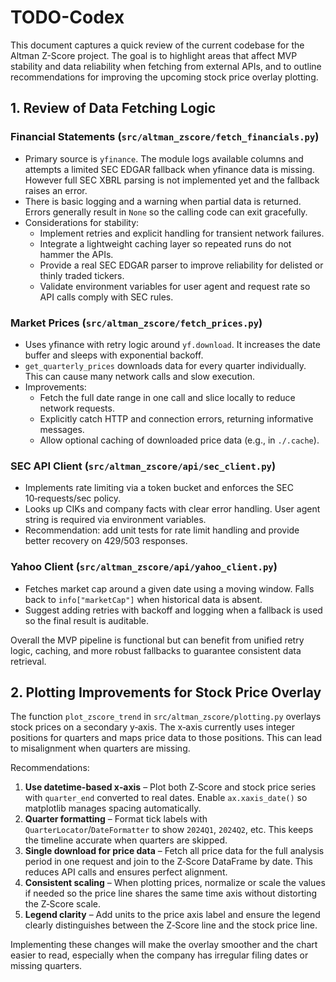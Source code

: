 # TODO-Codex

This document captures a quick review of the current codebase for the Altman Z-Score project. The goal is to highlight areas that affect MVP stability and data reliability when fetching from external APIs, and to outline recommendations for improving the upcoming stock price overlay plotting.

## 1. Review of Data Fetching Logic

### Financial Statements (`src/altman_zscore/fetch_financials.py`)
* Primary source is `yfinance`. The module logs available columns and attempts a limited SEC EDGAR fallback when yfinance data is missing. However full SEC XBRL parsing is not implemented yet and the fallback raises an error.
* There is basic logging and a warning when partial data is returned. Errors generally result in `None` so the calling code can exit gracefully.
* Considerations for stability:
  - Implement retries and explicit handling for transient network failures.
  - Integrate a lightweight caching layer so repeated runs do not hammer the APIs.
  - Provide a real SEC EDGAR parser to improve reliability for delisted or thinly traded tickers.
  - Validate environment variables for user agent and request rate so API calls comply with SEC rules.

### Market Prices (`src/altman_zscore/fetch_prices.py`)
* Uses yfinance with retry logic around `yf.download`. It increases the date buffer and sleeps with exponential backoff.
* `get_quarterly_prices` downloads data for every quarter individually. This can cause many network calls and slow execution.
* Improvements:
  - Fetch the full date range in one call and slice locally to reduce network requests.
  - Explicitly catch HTTP and connection errors, returning informative messages.
  - Allow optional caching of downloaded price data (e.g., in `./.cache`).

### SEC API Client (`src/altman_zscore/api/sec_client.py`)
* Implements rate limiting via a token bucket and enforces the SEC 10‑requests/sec policy.
* Looks up CIKs and company facts with clear error handling. User agent string is required via environment variables.
* Recommendation: add unit tests for rate limit handling and provide better recovery on 429/503 responses.

### Yahoo Client (`src/altman_zscore/api/yahoo_client.py`)
* Fetches market cap around a given date using a moving window. Falls back to `info["marketCap"]` when historical data is absent.
* Suggest adding retries with backoff and logging when a fallback is used so the final result is auditable.

Overall the MVP pipeline is functional but can benefit from unified retry logic, caching, and more robust fallbacks to guarantee consistent data retrieval.

## 2. Plotting Improvements for Stock Price Overlay

The function `plot_zscore_trend` in `src/altman_zscore/plotting.py` overlays stock prices on a secondary y‑axis. The x‑axis currently uses integer positions for quarters and maps price data to those positions. This can lead to misalignment when quarters are missing.

Recommendations:
1. **Use datetime-based x‑axis** – Plot both Z‑Score and stock price series with `quarter_end` converted to real dates. Enable `ax.xaxis_date()` so matplotlib manages spacing automatically.
2. **Quarter formatting** – Format tick labels with `QuarterLocator`/`DateFormatter` to show `2024Q1`, `2024Q2`, etc. This keeps the timeline accurate when quarters are skipped.
3. **Single download for price data** – Fetch all price data for the full analysis period in one request and join to the Z‑Score DataFrame by date. This reduces API calls and ensures perfect alignment.
4. **Consistent scaling** – When plotting prices, normalize or scale the values if needed so the price line shares the same time axis without distorting the Z‑Score scale.
5. **Legend clarity** – Add units to the price axis label and ensure the legend clearly distinguishes between the Z‑Score line and the stock price line.

Implementing these changes will make the overlay smoother and the chart easier to read, especially when the company has irregular filing dates or missing quarters.

